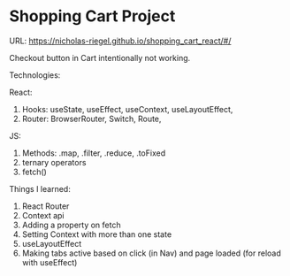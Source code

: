 # Shopping Cart Project

URL: https://nicholas-riegel.github.io/shopping_cart_react/#/

Checkout button in Cart intentionally not working. 

Technologies:

React:

1. Hooks: useState, useEffect, useContext, useLayoutEffect, 
2. Router: BrowserRouter, Switch, Route, 

JS:

1. Methods: .map, .filter, .reduce, .toFixed 
2. ternary operators
3. fetch()

Things I learned:

1. React Router
2. Context api
3. Adding a property on fetch
4. Setting Context with more than one state
5. useLayoutEffect
6. Making tabs active based on click (in Nav) and page loaded (for reload with useEffect)